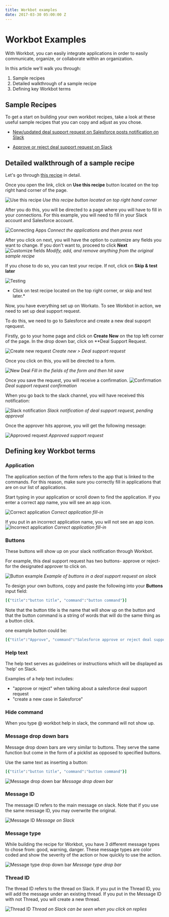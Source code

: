 ```yaml
---
title: Workbot examples
date: 2017-03-30 05:00:00 Z
---
```


# Workbot Examples 

With Workbot, you can easily integrate applications in order to easily communicate, organize, or collaborate within an organization.

In this article we'll walk you through:
1. Sample recipes
2. Detailed walkthrough of a sample recipe
3. Defining key Workbot terms


## Sample Recipes

To get a start on building your own workbot recipes, take a look at these useful sample recipes that you can copy and adjust as you chose.  

* [New/updated deal support request on Salesforce posts notification on Slack](https://www.workato.com/recipes/539932-new-updated-dsrs-post-notifications-in-slack-acme360#recipe)

* [Approve or reject deal support request on Slack](https://www.workato.com/recipes/539920-approve-reject-dsr-acme360#recipe)

## Detailed walkthrough of a sample recipe

Let's go through [this recipe](https://www.workato.com/recipes/539920-approve-reject-dsr-acme360#recipe) in detail.


Once you open the link, click on **Use this recipe** button located on the top right hand corner of the page.

![Use this recipe](/assets/images/Workbot/workbot-examples/use-recipe.png)
*Use this recipe button located on top right hand corner*

After you do this, you will be directed to a page where you will have to fill in your connections. For this example, you will need to fill in your Slack account and Salesforce account. 

![Connecting Apps](/assets/images/Workbot/workbot-examples/connections.png)
*Connect the applications and then press next*

After you click on next, you will have the option to customize any fields you want to change. If you don't want to, proceed to click **Next**
![Customize fields](/assets/images/Workbot/workbot-examples/customize.png)
*Modify, add, and remove anything from the original sample recipe*

If you chose to do so, you can test your recipe. If not, click on **Skip & test later**

![Testing](/assets/images/Workbot/workbot-examples/testing.png)
* Click on test recipe located on the top right corner, or skip and test later.*

Now, you have everything set up on Workato. To see Workbot in action, we need to set up deal support request.

To do this, we need to go to Salesforce and create a new deal supoprt rqequest.

Firstly, go to your home page and click on **Create New** on the top left corner of the page. In the drop down bar, click on **Deal Support Request.

![Create new request](/assets/images/Workbot/workbot-examples/create-new.jpg)
*Create new > Deal support request*

Once you click on this, you will be directed to a form.

![New Deal](/assets/images/Workbot/workbot-examples/new-deal-form.jpg)
*Fill in the fields of the form and then hit save*

Once you save the request, you will receive a confirmation.
![Confirmation](/assets/images/Workbot/workbot-examples/confirmation.jpg)
*Deal support request confirmation*

When you go back to the slack channel, you will have received this notification:

![Slack notification](/assets/images/Workbot/workbot-examples/slack-notification.jpg)
*Slack notification of deal support request, pending approval*

Once the approver hits approve, you will get the following message:

![Approved request](/assets/images/Workbot/workbot-examples/approved.jpg)
*Approved support request*

## Defining key Workbot terms

### Application

The application section of the form refers to the app that is linked to the commands. For this reason, make sure you correctly fill in applications that are on our list of applications.

Start typing in your application or scroll down to find the application. If you enter a correct app name, you will see an app icon. 

![Correct application](/assets/images/Workbot/workbot-examples/correct.png)
*Correct application fill-in*

If you put in an incorrect application name, you will not see an app icon.
![Incorrect application](/assets/images/Workbot/workbot-examples/incorrect-application.png)
*Correct application fill-in*


### Buttons

These buttons will show up on your slack notification through Workbot. 

For example, this deal support request has two buttons- approve or reject- for the designated approver to click on. 

![Button example](/assets/images/Workbot/workbot-examples/button.png)
*Example of buttons in a deal support request on slack*

To design your own buttons, copy and paste the following into your **Buttons** input field:

```ruby
[{"title":"button title", "command":"button command"}]
```

Note that the button title is the name that will show up on the button and that the button command is a string of words that will do the same thing as a button click.

one example button could be:

```ruby
[{"title":"Approve", "command":"Salesforce approve or reject deal support request status:approve dsr:#{_('data.salesforce.updated_custom_object_webhook.Id')} dsr_name:#{_('data.salesforce.updated_custom_object_webhook.Name')} salesrep:#{_('data.salesforce.get_custom_object.get_custom_object(OwnerId>id, sobject_name: User).Name')} message:#{_('data.slack_bot.post_bot_reply.ts')} account: #{_('data.salesforce.get_custom_object1.Name')} approver_slack_handle:#{_('data.salesforce.updated_custom_object_webhook.get_custom_object(Current_approver__c>id, sobject_name: User).Slack_username__c')} salesrep_slack_handle:#{_('data.salesforce.get_custom_object.get_custom_object(OwnerId>id, sobject_name: User).Slack_username__c')}"},
```

### Help text

The help text serves as guidelines or instructions which will be displayed as 'help' on Slack. 

Examples of a help text includes:
* "approve or reject" when talking about a salesforce deal support request
* "create a new case in Salesforce"


### Hide command

When you type @ workbot help in slack, the command will not show up.

### Message drop down bars

Message drop down bars are very similar to buttons. They serve the same function but come in the form of a picklist as opposed to specified buttons.

Use the same text as inserting a button:

```ruby
[{"title":"button title", "command":"button command"}]
```
![Message drop down bar](/assets/images/Workbot/workbot-examples/message-drop.png)
*Message drop down bar*

### Message ID

The message ID refers to the main message on slack. Note that if you use the same message ID, you may overwrite the original.

![Message ID](/assets/images/Workbot/workbot-examples/message-id.png)
*Message on Slack*

### Message type

While building the recipe for Workbot, you have 3 different message types to chose from: good, warning, danger. These message types are color coded and show the severity of the action or how quickly to use the action.

![Message type drop down bar](/assets/images/Workbot/workbot-examples/message-type.png)
*Message type drop bar*


### Thread ID 

The thread ID refers to the thread on Slack. If you put in the Thread ID, you will add the message under an existing thread. If you put in the Message ID with not Thread, you will create a new thread. 

![Thread ID](/assets/images/Workbot/workbot-examples/thread-id.png)
*Thread on Slack can be seen when you click on replies*
